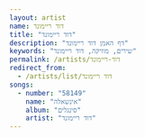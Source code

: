 ```yaml
---
layout: artist
name: דוד ריימונד
title: "דוד ריימונד"
description: "דף האמן דוד ריימונד"
keywords: "שירים, מוזיקה, דוד ריימונד"
permalink: /artists/דוד-ריימונד
redirect_from:
  - /artists/list/דוד ריימונד
songs:
  - number: "58149"
    name: "אינשאלה"
    album: "סינגלים"
    artist: "דוד ריימונד"
---
```

